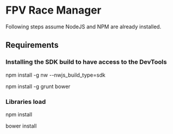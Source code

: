 # FPV Race Manager

Following steps assume NodeJS and NPM are already installed.

## Requirements
### Installing the SDK build to have access to the DevTools
npm install -g nw --nwjs_build_type=sdk 

npm install -g grunt bower

### Libraries load
npm install

bower install

